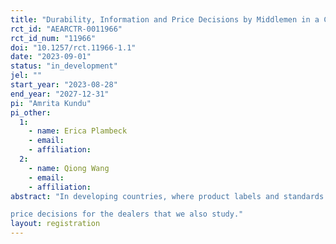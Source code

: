 ```yaml
---
title: "Durability, Information and Price Decisions by Middlemen in a Circular Economy"
rct_id: "AEARCTR-0011966"
rct_id_num: "11966"
doi: "10.1257/rct.11966-1.1"
date: "2023-09-01"
status: "in_development"
jel: ""
start_year: "2023-08-28"
end_year: "2027-12-31"
pi: "Amrita Kundu"
pi_other:
  1:
    - name: Erica Plambeck
    - email: 
    - affiliation: 
  2:
    - name: Qiong Wang
    - email: 
    - affiliation: 
abstract: "In developing countries, where product labels and standards are particularly weak, dealers play an important role in informing customers about expected performance of durable goods and influence their purchasing decisions. Dealers can choose to promote high performing products to create more value for the customer and increase their repeat purchase probability, but can also choose to increase short term gains by spreading misinformation and promoting products with sub-optimal performance. We study the decision making of dealers through an audit study in the electric three wheeler lead acid battery market in Bangladesh. In a circular economy, as with lead acid batteries, the sale of used batteries by customers at volatile lead market dependent salvage value introduces new trade-offs between durability, information and
price decisions for the dealers that we also study."
layout: registration
---
```



